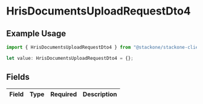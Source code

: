 # HrisDocumentsUploadRequestDto4

## Example Usage

```typescript
import { HrisDocumentsUploadRequestDto4 } from "@stackone/stackone-client-ts/sdk/models/shared";

let value: HrisDocumentsUploadRequestDto4 = {};
```

## Fields

| Field       | Type        | Required    | Description |
| ----------- | ----------- | ----------- | ----------- |